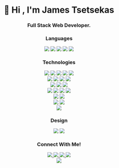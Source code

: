 <div align="center">
<h1 align="center">👋 Hi , I'm James Tsetsekas</h1>
<h3 align="center">Full Stack Web Developer.</h3>


### Languages
<div align="center" style="display:flex, flex-direction:row">
	<img src="https://img.shields.io/badge/JavaScript-323330?style=for-the-badge&logo=javascript&logoColor=F7DF1E" />
	<img src="https://img.shields.io/badge/PHP-000000?style=for-the-badge&logo=php&logoColor=777BB3" />
	<img src="https://img.shields.io/badge/python-323330?style=for-the-badge&logo=python&logoColor=4B8BBE" />
	<img src="https://img.shields.io/badge/CSS3-1572B6?style=for-the-badge&logo=css3&logoColor=white" />
	<img src="https://img.shields.io/badge/HTML5-E34F26?style=for-the-badge&logo=html5&logoColor=white" />
</div>


### Technologies
<div align="center" style="display:flex, flex-direction:row">
	<img src="https://img.shields.io/badge/Node.js-339933?style=for-the-badge&logo=nodedotjs&logoColor=white" />
	<img src="https://img.shields.io/badge/npm-CB3837?style=for-the-badge&logo=npm&logoColor=white" />
	<img src="https://img.shields.io/badge/React-20232A?style=for-the-badge&logo=react&logoColor=61DAFB" />
	<img src="https://img.shields.io/badge/next.js-000000?style=for-the-badge&logo=nextdotjs&logoColor=white" />
	<img src="https://img.shields.io/badge/Vue.js-35495E?style=for-the-badge&logo=vuedotjs&logoColor=4FC08D" />
	<br>
	<img src="https://img.shields.io/badge/composer-414042?style=for-the-badge&logo=composer&logoColor=ffffff" />
	<img src="https://img.shields.io/badge/CakePHP-414042?style=for-the-badge&logo=cakephp&logoColor=d43d44" />
	<img src="https://img.shields.io/badge/Laravel-111111?style=for-the-badge&logo=laravel&logoColor=white" />
	<img src="https://img.shields.io/badge/Wordpress-26596f?style=for-the-badge&logo=wordpress&logoColor=ffffff" />
	<br>
	<img src="https://img.shields.io/badge/Bootstrap-563D7C?style=for-the-badge&logo=bootstrap&logoColor=white" />
	<img src="https://img.shields.io/badge/chakra-%234ED1C5.svg?style=for-the-badge&logo=chakraui&logoColor=white" />
	<img src="https://img.shields.io/badge/Tailwind_CSS-grey?style=for-the-badge&logo=tailwind-css&logoColor=38B2AC" />
	<br>
	<img src="https://img.shields.io/badge/ubuntu-444?style=for-the-badge&logo=ubuntu&logoColor=f47421" />
	<img src="https://img.shields.io/badge/NGINX-333?style=for-the-badge&logo=nginx&logoColor=009137" />
	<img src="https://img.shields.io/badge/MYSQL-333?style=for-the-badge&logo=mysql&logoColor=f7a017" />
	<img src="https://img.shields.io/badge/MongoDB-%234ea94b.svg?logo=mongodb&logoColor=white" />
	<br>
	<img src="https://img.shields.io/badge/Linux-FCC624?style=for-the-badge&logo=linux&logoColor=black" />
	<img src="https://img.shields.io/badge/Bash-4EAA25?style=for-the-badge&logo=gnubash&logoColor=white" />
	<br>
	<img src="https://img.shields.io/badge/powershell-333?style=for-the-badge&logo=powershell&logoColor=256db8" />
	<img src="https://img.shields.io/badge/Windows-333?style=for-the-badge&logo=windows&logoColor=fff" />
	<br>
	<img src="https://img.shields.io/badge/Bitcoin-FF9900?logo=bitcoin&logoColor=white" />
</div>
 
### Design
<div align="center" style="display:flex, flex-direction:row">
	<img src="https://img.shields.io/badge/Adobe%20Photoshop-31A8FF?style=for-the-badge&logo=Adobe%20Photoshop&logoColor=black" />
	<img src="https://img.shields.io/badge/Figma-F24E1E?style=for-the-badge&logo=figma&logoColor=white" />
</div>

 ### Connect With Me!
 <div align="center" style="display:flex, flex-direction:row">
	<a href="https://twitter.com/JamesTsetsekas"  target="_blank"> <img src="https://img.shields.io/badge/Twitter-1DA1F2?style=for-the-badge&logo=twitter&logoColor=white"> </a> 
	<a href="https://www.jamestsetsekas.com/"  target="_blank"> <img src="https://img.shields.io/badge/website-000000?style=for-the-badge&logo=About.me&logoColor=white"> </a>
	<a href="https://blog.jamestsetsekas.com/"  target="_blank"> <img src="https://img.shields.io/badge/blog-000000?style=for-the-badge&logo=About.me&logoColor=white"> </a>
	<a href="https://www.linkedin.com/in/jamestsetsekas/"  target="_blank"> <img src="https://img.shields.io/badge/LinkedIn-0077B5?style=for-the-badge&logo=linkedin&logoColor=white"> </a>
</div>

 <div align="center" style="display:flex, flex-direction:row">
	<a href="mailto:james@jamestsetsekas.com"  target="_blank"> <img src="https://img.shields.io/badge/Email: James@JamesTsetsekas.com-000000?style=for-the-badge&logo=gmail&logoColor=white"> </a>
</div>
</div>
